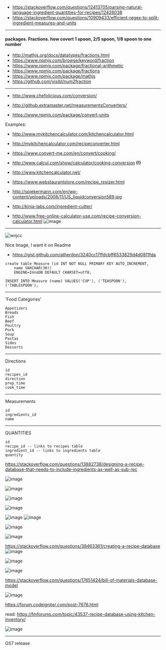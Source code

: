 - https://stackoverflow.com/questions/12413705/parsing-natural-language-ingredient-quantities-for-recipes/12426038
- https://stackoverflow.com/questions/10909433/efficient-regex-to-split-ingredient-measures-and-units

---
#### packages. Fractions. how covert 1 spoon, 2/5 spoon, 1/8 spoon to one number

- http://mathjs.org/docs/datatypes/fractions.html
- https://www.npmjs.com/browse/keyword/fraction
- https://www.npmjs.com/package/fractional-arithmetic
- https://www.npmjs.com/package/fractions
- https://www.npmjs.com/package/mathjs
- https://github.com/yisibl/num2fraction


------

- http://www.chefolicious.com/conversion/

- http://github.extramaster.net/measurementsConverters/
- https://www.npmjs.com/package/convert-units


Examples: 
- http://www.mykitchencalculator.com/kitchencalculator.html
- http://mykitchencalculator.com/recipeconverter.html

- https://www.convert-me.com/en/convert/cooking/

- http://www.calcul.com/show/calculator/cooking-conversion **(!)**

- http://www.kitchencalculator.net/
- https://www.webstaurantstore.com/recipe_resizer.html

- http://spiekermann.com/en/wp-content/uploads/2008/11/US_liquidconversion589.jpg

- http://kinja-labs.com/ingredient-cutter/

- http://www.free-online-calculator-use.com/recipe-conversion-calculator.html
![image](https://user-images.githubusercontent.com/1469198/31828130-1aa4e234-b5c2-11e7-8a76-879a2d36bfcc.png)


---

![wnjcc](https://user-images.githubusercontent.com/1469198/31823732-b9f006a0-b5b5-11e7-8250-a1cbbff211d7.png)

Nice Image, I want it on Readme
- https://gist.github.com/atherdon/3240cc17ffdcbff6533829d4d0811fda

```
create table Measure (id INT NOT NULL PRIMARY KEY AUTO_INCREMENT, 
	name VARCHAR(30)) 
	ENGINE=InnoDB DEFAULT CHARSET=utf8; 
```

`INSERT INTO Measure (name) VALUES('CUP'), ('TEASPOON'), ('TABLESPOON');`

---

'Food Categories'

```
Appetizers
Breads
Fish
Beef
Poultry
Pork
Soup
Pastas
Sides
Desserts
```


---

Directions
```
id
recipes_id
direction
prep_time
cook_time
```

---

Measurements
```
id
ingredients_id
name
```

---

QUANTITIES
```
id
recipe_id -- links to recipes table
ingredient_id -- links to ingredients table
quantity
```

https://stackoverflow.com/questions/13882738/designing-a-recipe-database-that-needs-to-include-ingredients-as-well-as-sub-rec

![image](https://user-images.githubusercontent.com/1469198/31826428-b3a7f76e-b5bd-11e7-9914-845b05499ef1.png)

![image](https://user-images.githubusercontent.com/1469198/31826457-c6042504-b5bd-11e7-8fd2-a9e313b32c01.png)

![image](https://user-images.githubusercontent.com/1469198/31826493-e2cbbe54-b5bd-11e7-8fe0-6538903bfd17.png)

![image](https://user-images.githubusercontent.com/1469198/31826507-ece7958e-b5bd-11e7-97a2-e871eacd9f5d.png)


![image](https://user-images.githubusercontent.com/1469198/31826530-fdb9f028-b5bd-11e7-8c41-af0f55a6fe5a.png)
![image](https://user-images.githubusercontent.com/1469198/31826537-02ef1122-b5be-11e7-8735-1fc2166ed582.png)

![image](https://user-images.githubusercontent.com/1469198/31826552-0d1bdacc-b5be-11e7-9cd9-120275a06ead.png)

![image](https://user-images.githubusercontent.com/1469198/31826568-1965cacc-b5be-11e7-8db9-3d5779ec9cd9.png)

https://stackoverflow.com/questions/38463361/creating-a-recipe-database
![image](https://user-images.githubusercontent.com/1469198/31826626-3960d196-b5be-11e7-8ad3-229d7c6a6ce9.png)

![image](https://user-images.githubusercontent.com/1469198/31826646-49825f68-b5be-11e7-87e3-d820b852d801.png)

![image](https://user-images.githubusercontent.com/1469198/31826663-51672e34-b5be-11e7-8516-2d2ecd52c7d2.png)


https://stackoverflow.com/questions/17651424/bill-of-materials-database-model

![image](https://user-images.githubusercontent.com/1469198/31826706-6fc015e4-b5be-11e7-9039-1d25ed5e383a.png)


https://forum.codeigniter.com/post-7676.html

read: https://fmforums.com/topic/43537-recipe-database-using-kitchen-inventory/

![image](https://user-images.githubusercontent.com/1469198/31827162-d10d68aa-b5bf-11e7-8011-667bf1a41236.png)


----

GS7 release
